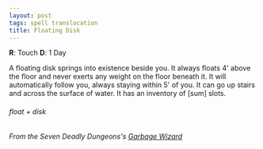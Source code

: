 ```yaml
---
layout: post
tags: spell translocation
title: Floating Disk
---
```

**R**: Touch  **D**: 1 Day

A floating disk springs into existence beside you. It always floats 4' above the floor and never exerts any weight on the floor beneath it. It will automatically follow you, always staying  within 5' of you. It can go up stairs and across the surface of water. It has an inventory of [sum] slots.

###### float + disk
###### From the Seven Deadly Dungeons's [Garbage Wizard](https://sevendeadlydungeons.blogspot.com/2019/03/glog-garbage-wizard.html)
